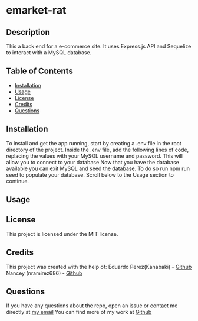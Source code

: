 # emarket-rat

## Description
This a back end for a e-commerce site. It uses Express.js API and Sequelize to interact with a MySQL database.

## Table of Contents
* [Installation](#installation)
* [Usage](#usage)
* [License](#license)
* [Credits](#credits)
* [Questions](#questions)

## Installation
To install and get the app running, start by creating a .env file in the root directory of the project. Inside the .env file, add the following lines of code, replacing the values with your MySQL username and password. This will allow you to connect to your database Now that you have the database available you can exit MySQL and seed the database. To do so run npm run seed to populate your database. Scroll below to the Usage section to continue.

## Usage

## License
This project is licensed under the MIT license.

## Credits
This project was created with the help of:
 Eduardo Perez(Kanabaki) - [Github](github.com/kanabaki)
 Nancey (nramirez686) - [Github](github.com/nramirez686)

## Questions
If you have any questions about the repo, open an issue or contact me directly at
[my email](mailto:jackealm20@gmail.com)
 You can find more of my work at [Github](github.com/jackealm20)

```
